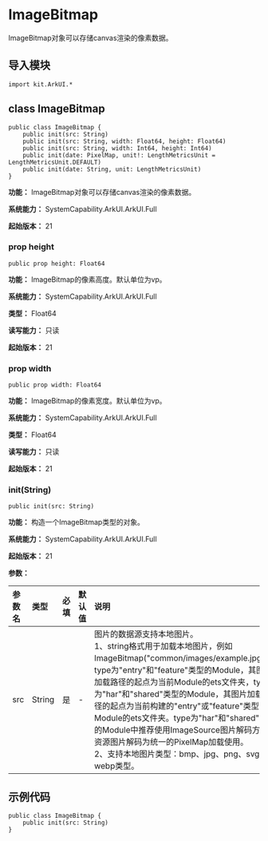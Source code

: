 # ImageBitmap

ImageBitmap对象可以存储canvas渲染的像素数据。

## 导入模块

```cangjie
import kit.ArkUI.*
```

## class ImageBitmap

```cangjie
public class ImageBitmap {
    public init(src: String)
    public init(src: String, width: Float64, height: Float64)
    public init(src: String, width: Int64, height: Int64)
    public init(date: PixelMap, unit!: LengthMetricsUnit = LengthMetricsUnit.DEFAULT)
    public init(date: String, unit: LengthMetricsUnit)
}
```

**功能：** ImageBitmap对象可以存储canvas渲染的像素数据。

**系统能力：** SystemCapability.ArkUI.ArkUI.Full

**起始版本：** 21

### prop height

```cangjie
public prop height: Float64
```

**功能：** ImageBitmap的像素高度。默认单位为vp。

**系统能力：** SystemCapability.ArkUI.ArkUI.Full

**类型：** Float64

**读写能力：** 只读

**起始版本：** 21

### prop width

```cangjie
public prop width: Float64
```

**功能：** ImageBitmap的像素宽度。默认单位为vp。

**系统能力：** SystemCapability.ArkUI.ArkUI.Full

**类型：** Float64

**读写能力：** 只读

**起始版本：** 21

### init(String)

```cangjie
public init(src: String)
```

**功能：** 构造一个ImageBitmap类型的对象。

**系统能力：** SystemCapability.ArkUI.ArkUI.Full

**起始版本：** 21

**参数：**

|参数名|类型|必填|默认值|说明|
|:---|:---|:---|:---|:---|
|src|String|是|-|图片的数据源支持本地图片。<br>1、string格式用于加载本地图片，例如ImageBitmap("common/images/example.jpg")，type为"entry"和"feature"类型的Module，其图片加载路径的起点为当前Module的ets文件夹，type为"har"和"shared"类型的Module，其图片加载路径的起点为当前构建的"entry"或"feature"类型Module的ets文件夹。type为"har"和"shared"类型的Module中推荐使用ImageSource图片解码方式将资源图片解码为统一的PixelMap加载使用。<br>2、支持本地图片类型：bmp、jpg、png、svg和webp类型。|

## 示例代码

```cangjie
public class ImageBitmap {
    public init(src: String)
}
```
